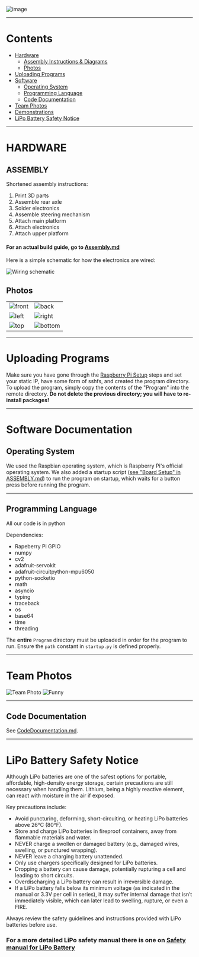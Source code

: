 ![image](https://github.com/user-attachments/assets/b2506d6d-198f-4292-959a-80ea138a93a4)
***

# Contents
* [Hardware](#hardware)
    * [Assembly Instructions & Diagrams](#assembly.md)
    * [Photos](#photos)
* [Uploading Programs](#uploading-programs)
* [Software](#software-documentation)
    * [Operating System](#operating-system)
    * [Programming Language](#programming-language)
    * [Code Documentation](#code-documentation)
* [Team Photos](#team-photos)
* [Demonstrations](#demonstration-video)
* [LiPo Battery Safety Notice](#lipo-battery-safety-notice)



***

# HARDWARE

## ASSEMBLY

Shortened assembly instructions:
1. Print 3D parts
2. Assemble rear axle
3. Solder electronics
4. Assemble steering mechanism
5. Attach main platform
6. Attach electronics
7. Attach upper platform

#### **For an actual build guide, go to [Assembly.md](./assembly.md)**

Here is a simple schematic for how the electronics are wired:

![Wiring schematic](./Schematics/Schematic.png)

## Photos
|                                |                                  |
| ------------------------------ | -------------------------------- |
| ![front](./Vehicle%20Photos/front.jpg) | ![back](./Vehicle%20Photos/back.jpg)     |
| ![left](./Vehicle%20Photos/left.jpg)   | ![right](./Vehicle%20Photos/right.jpg)   |
| ![top](./Vehicle%20Photos/top.jpg)     | ![bottom](./Vehicle%20Photos/bottom.jpg) |

***

# Uploading Programs

Make sure you have gone through the [Raspberry Pi Setup](./assembly.md#Raspberry-Pi-SetUp) steps and set your static IP, have some form of sshfs, and created the program directory. To upload the program, simply copy the contents of the "Program" into the remote directory. **Do not delete the previous directory; you will have to re-install packages!**

***

# Software Documentation

## Operating System

We used the Raspbian operating system, which is Raspberry Pi's official operating system. We also added a startup script ([see "Board Setup" in ASSEMBLY.md](./assembly.md#board-setup-sshfs-and-static-ip)) to run the program on startup, which waits for a button press before running the program.

***

## Programming Language

All our code is in python

Dependencies:
* Rapeberry Pi GPIO
* numpy
* cv2
* adafruit-servokit
* adafruit-circuitpython-mpu6050
* python-socketio
* math
* asyncio
* typing
* traceback
* os
* base64
* time
* threading

The **entire** `Program` directory must be uploaded in order for the program to run. Ensure the `path` constant in `startup.py` is defined properly.

***


# Team Photos

![Team Photo](./Team%20Photos/Team%20Image.jpg)
![Funny](./Team%20Photos/Funny%20Image.jpg)

***

## Code Documentation

See [CodeDocumentation.md](./CodeDocumentation.md).

***


# LiPo Battery Safety Notice

Although LiPo batteries are one of the safest options for portable, affordable, high-density energy storage, certain precautions are still necessary when handling them. Lithium, being a highly reactive element, can react with moisture in the air if exposed.

Key precautions include:
- Avoid puncturing, deforming, short-circuiting, or heating LiPo batteries above 26°C (80°F).
- Store and charge LiPo batteries in fireproof containers, away from flammable materials and water.
- NEVER charge a swollen or damaged battery (e.g., damaged wires, swelling, or punctured wrapping).
- NEVER leave a charging battery unattended.
- Only use chargers specifically designed for LiPo batteries.
- Dropping a battery can cause damage, potentially rupturing a cell and leading to short circuits.
- Overdischarging a LiPo battery can result in irreversible damage.
- If a LiPo battery falls below its minimum voltage (as indicated in the manual or 3.3V per cell in series), it may suffer internal damage that isn’t immediately visible, which can later lead to swelling, rupture, or even a FIRE.

Always review the safety guidelines and instructions provided with LiPo batteries before use.

### For a more detailed LiPo safety manual there is one on [Safety manual for LiPo Battery](https://www.ehs.washington.edu/system/files/resources/lithium-battery-safety.pdf)
